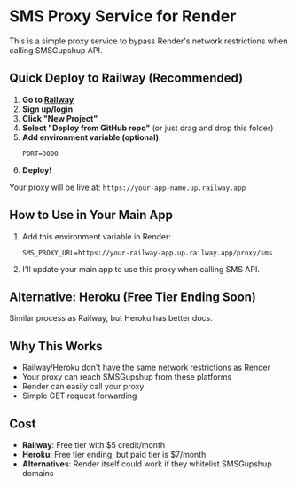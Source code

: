 # SMS Proxy Service for Render

This is a simple proxy service to bypass Render's network restrictions when calling SMSGupshup API.

## Quick Deploy to Railway (Recommended)

1. **Go to [Railway](https://railway.app)**
2. **Sign up/login**
3. **Click "New Project"**
4. **Select "Deploy from GitHub repo"** (or just drag and drop this folder)
5. **Add environment variable (optional):**
   ```
   PORT=3000
   ```
6. **Deploy!**

Your proxy will be live at: `https://your-app-name.up.railway.app`

## How to Use in Your Main App

1. Add this environment variable in Render:
   ```
   SMS_PROXY_URL=https://your-railway-app.up.railway.app/proxy/sms
   ```

2. I'll update your main app to use this proxy when calling SMS API.

## Alternative: Heroku (Free Tier Ending Soon)

Similar process as Railway, but Heroku has better docs.

## Why This Works

- Railway/Heroku don't have the same network restrictions as Render
- Your proxy can reach SMSGupshup from these platforms
- Render can easily call your proxy
- Simple GET request forwarding

## Cost

- **Railway**: Free tier with $5 credit/month
- **Heroku**: Free tier ending, but paid tier is $7/month
- **Alternatives**: Render itself could work if they whitelist SMSGupshup domains

